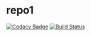 # repo1

[![Codacy Badge](https://api.codacy.com/project/badge/Grade/71eff6d410b6442baca29c49e51ddc98)](https://app.codacy.com/app/jyotiaralikatti/repo1?utm_source=github.com&utm_medium=referral&utm_content=jyotiaralikatti/repo1&utm_campaign=Badge_Grade_Dashboard)
[![Build Status](https://travis-ci.org/jyotiaralikatti/repo1.svg?branch=master)](https://travis-ci.org/jyotiaralikatti/repo1)
